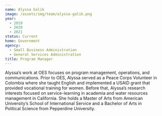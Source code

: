```yaml
---
name: Alyssa Galik
image: /assets/img/team/alyssa-galik.png
year:
  - 2019
  - 2020
  - 2021
status: Current
home: Government
agency:
  - Small Business Administration
  - General Services Administration
title: Program Manager
---
```

Alyssa’s work at OES focuses on program management, operations, and communications. Prior to OES, Alyssa served as a Peace Corps Volunteer in Colombia where she taught English and implemented a USAID grant that provided vocational training for women. Before that, Alyssa’s research interests focused on service-learning in academia and water resources management in California. She holds a Master of Arts from American University’s School of International Service and a Bachelor of Arts in Political Science from Pepperdine University.

